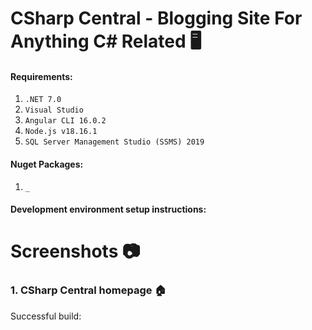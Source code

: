 # CSharp Central - Blogging Site For Anything C# Related 🖥️

#### Requirements:
1. `.NET 7.0`
2. `Visual Studio`
3. `Angular CLI 16.0.2`
4. `Node.js v18.16.1`
5. `SQL Server Management Studio (SSMS) 2019`

#### Nuget Packages:
1. `_`

#### Development environment setup instructions:

# Screenshots 📷
### 1. CSharp Central homepage 🏠

Successful build:
